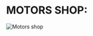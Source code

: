 
# MOTORS SHOP: 

![Motors shop](https://user-images.githubusercontent.com/100230592/235925094-f250d9de-7485-45c2-bb15-0adfb6b2e346.png)
